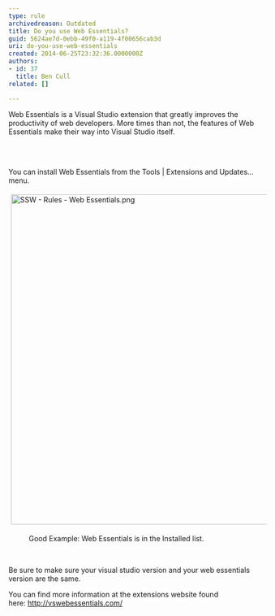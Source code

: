 ```yaml
---
type: rule
archivedreason: Outdated
title: Do you use Web Essentials?
guid: 5624ae7d-0ebb-49f0-a119-4f00656cab3d
uri: do-you-use-web-essentials
created: 2014-06-25T23:32:36.0000000Z
authors:
- id: 37
  title: Ben Cull
related: []

---
```



Web Essentials is a Visual Studio extension that greatly improves the productivity of web developers. More times than not, the features of Web Essentials make their way into Visual Studio itself.
<br><excerpt class='endintro'></excerpt><br>
<p>​</p><p>​You can install Web Essentials from the Tools | Extensions and Updates... menu.<br></p><p><img src="/WebSites/RulesToBetterUIBootstrap/PublishingImages/Pages/Do-you-always-use-Web-Essentials/SSW%20-%20Rules%20-%20Web%20Essentials.png" alt="SSW - Rules - Web Essentials.png" style="margin&#58;5px;width&#58;650px;" /><br></p><dd class="ssw15-rteElement-FigureGood">​​Good Example&#58; Web Essentials is in the Installed list.</dd><p class="ssw15-rteElement-P">​<br></p><p class="ssw15-rteElement-P">Be sure to make sure your visual studio version and your web essentials version are the same.</p><p class="ssw15-rteElement-P">You can find more information at the extensions website found here&#58;&#160;<a href="http&#58;//vswebessentials.com/%E2%80%8B">http&#58;//vswebessentials.com/​​</a></p><p class="ssw15-rteElement-P"><br></p>


